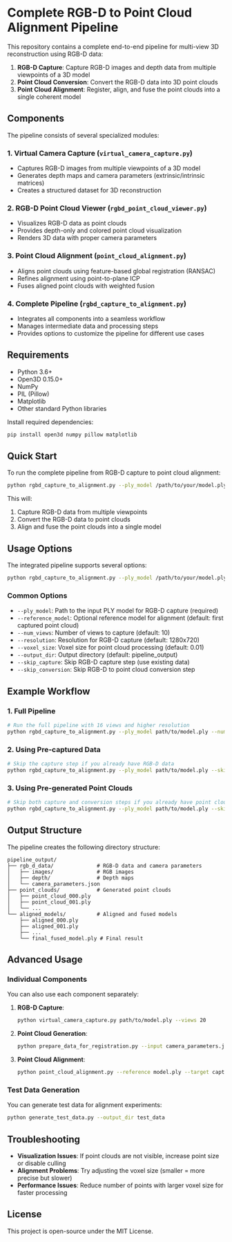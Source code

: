 # Complete RGB-D to Point Cloud Alignment Pipeline

This repository contains a complete end-to-end pipeline for multi-view 3D reconstruction using RGB-D data:

1. **RGB-D Capture**: Capture RGB-D images and depth data from multiple viewpoints of a 3D model
2. **Point Cloud Conversion**: Convert the RGB-D data into 3D point clouds
3. **Point Cloud Alignment**: Register, align, and fuse the point clouds into a single coherent model

## Components

The pipeline consists of several specialized modules:

### 1. Virtual Camera Capture (`virtual_camera_capture.py`)
- Captures RGB-D images from multiple viewpoints of a 3D model
- Generates depth maps and camera parameters (extrinsic/intrinsic matrices)
- Creates a structured dataset for 3D reconstruction

### 2. RGB-D Point Cloud Viewer (`rgbd_point_cloud_viewer.py`)
- Visualizes RGB-D data as point clouds
- Provides depth-only and colored point cloud visualization
- Renders 3D data with proper camera parameters

### 3. Point Cloud Alignment (`point_cloud_alignment.py`)
- Aligns point clouds using feature-based global registration (RANSAC)
- Refines alignment using point-to-plane ICP
- Fuses aligned point clouds with weighted fusion

### 4. Complete Pipeline (`rgbd_capture_to_alignment.py`)
- Integrates all components into a seamless workflow
- Manages intermediate data and processing steps
- Provides options to customize the pipeline for different use cases

## Requirements

- Python 3.6+
- Open3D 0.15.0+
- NumPy
- PIL (Pillow)
- Matplotlib
- Other standard Python libraries

Install required dependencies:

```bash
pip install open3d numpy pillow matplotlib
```

## Quick Start

To run the complete pipeline from RGB-D capture to point cloud alignment:

```bash
python rgbd_capture_to_alignment.py --ply_model /path/to/your/model.ply
```

This will:
1. Capture RGB-D data from multiple viewpoints
2. Convert the RGB-D data to point clouds
3. Align and fuse the point clouds into a single model

## Usage Options

The integrated pipeline supports several options:

```bash
python rgbd_capture_to_alignment.py --ply_model /path/to/your/model.ply [OPTIONS]
```

### Common Options

- `--ply_model`: Path to the input PLY model for RGB-D capture (required)
- `--reference_model`: Optional reference model for alignment (default: first captured point cloud)
- `--num_views`: Number of views to capture (default: 10)
- `--resolution`: Resolution for RGB-D capture (default: 1280x720)
- `--voxel_size`: Voxel size for point cloud processing (default: 0.01)
- `--output_dir`: Output directory (default: pipeline_output)
- `--skip_capture`: Skip RGB-D capture step (use existing data)
- `--skip_conversion`: Skip RGB-D to point cloud conversion step

## Example Workflow

### 1. Full Pipeline

```bash
# Run the full pipeline with 16 views and higher resolution
python rgbd_capture_to_alignment.py --ply_model path/to/model.ply --num_views 16 --voxel_size 0.005
```

### 2. Using Pre-captured Data

```bash
# Skip the capture step if you already have RGB-D data
python rgbd_capture_to_alignment.py --ply_model path/to/model.ply --skip_capture 
```

### 3. Using Pre-generated Point Clouds

```bash
# Skip both capture and conversion steps if you already have point clouds
python rgbd_capture_to_alignment.py --ply_model path/to/model.ply --skip_capture --skip_conversion
```

## Output Structure

The pipeline creates the following directory structure:

```
pipeline_output/
├── rgb_d_data/              # RGB-D data and camera parameters
│   ├── images/              # RGB images
│   ├── depth/               # Depth maps
│   └── camera_parameters.json
├── point_clouds/            # Generated point clouds
│   ├── point_cloud_000.ply
│   ├── point_cloud_001.ply
│   └── ...
└── aligned_models/          # Aligned and fused models
    ├── aligned_000.ply
    ├── aligned_001.ply
    ├── ...
    └── final_fused_model.ply # Final result
```

## Advanced Usage

### Individual Components

You can also use each component separately:

1. **RGB-D Capture**:
   ```bash
   python virtual_camera_capture.py path/to/model.ply --views 20
   ```

2. **Point Cloud Generation**:
   ```bash
   python prepare_data_for_registration.py --input camera_parameters.json
   ```

3. **Point Cloud Alignment**:
   ```bash
   python point_cloud_alignment.py --reference model.ply --target captured_cloud.ply
   ```

### Test Data Generation

You can generate test data for alignment experiments:

```bash
python generate_test_data.py --output_dir test_data
```

## Troubleshooting

- **Visualization Issues**: If point clouds are not visible, increase point size or disable culling
- **Alignment Problems**: Try adjusting the voxel size (smaller = more precise but slower)
- **Performance Issues**: Reduce number of points with larger voxel size for faster processing

## License

This project is open-source under the MIT License. 